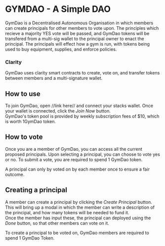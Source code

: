 # GYMDAO - A Simple DAO

GymDao is a Decentralised Autonomous Organisation in which members can create principals for other members to vote upon. The principles which recieve a majority YES vote will be passed, and GymDao tokens will be transfered from a multi-sig wallet to the principal owner to enact the principal. The principals will effect how a gym is run, with tokens being used to buy equipment, supplies, and enforce policies.

### Clarity
GymDao uses clarity smart contracts to create, vote on, and transfer tokens between members and a multi-signature wallet.

## How to use
To join GymDao, open //link here// and connect your stacks wallet. Once your wallet is connected, click the *Join Now* button.  
GymDao's token pool is provided by weekly subscription fees of $10, which is worth 1GymDao token.  

## How to vote
Once you are a member of GymDao, you can access all the current proposed principals. Upon selecting a principal, you can choose to vote yes or no. To submit a vote, you are required to spend 1 GymDao token.  

A principal can only by voted on by each member once to ensure a fair outcome.

## Creating a principal
A member can create a principal by clicking the *Create Principal* button. This will bring up a modal in which the member can write a description of the principal, and how many tokens will be needed to fund it.  
Once the member has input these, the principal can deployed using the *Done* button, so that other members can vote on it.

To create a principal to be voted on, GymDao members are required to spend 1 GymDao Token.



